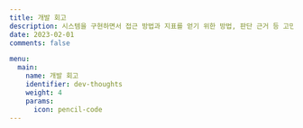 ```yaml
---
title: 개발 회고
description: 시스템을 구현하면서 접근 방법과 지표를 얻기 위한 방법, 판단 근거 등 고민했던 과정과 스스로 내린 결론을 작성합니다.
date: 2023-02-01
comments: false

menu:
  main:
    name: 개발 회고
    identifier: dev-thoughts
    weight: 4
    params:
      icon: pencil-code
---
```

